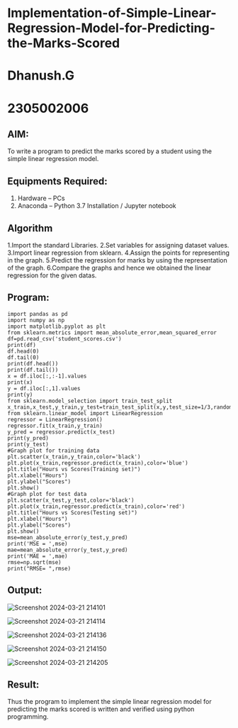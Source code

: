 # Implementation-of-Simple-Linear-Regression-Model-for-Predicting-the-Marks-Scored
# Dhanush.G
# 2305002006

## AIM:
To write a program to predict the marks scored by a student using the simple linear regression model.

## Equipments Required:
1. Hardware – PCs
2. Anaconda – Python 3.7 Installation / Jupyter notebook

## Algorithm
1.Import the standard Libraries.
2.Set variables for assigning dataset values.
3.Import linear regression from sklearn.
4.Assign the points for representing in the graph.
5.Predict the regression for marks by using the representation of the graph.
6.Compare the graphs and hence we obtained the linear regression for the given datas.

## Program:
```
import pandas as pd
import numpy as np
import matplotlib.pyplot as plt
from sklearn.metrics import mean_absolute_error,mean_squared_error
df=pd.read_csv('student_scores.csv')
print(df)
df.head(0)
df.tail(0)
print(df.head())
print(df.tail())
x = df.iloc[:,:-1].values
print(x)
y = df.iloc[:,1].values
print(y)
from sklearn.model_selection import train_test_split
x_train,x_test,y_train,y_test=train_test_split(x,y,test_size=1/3,random_state=0)
from sklearn.linear_model import LinearRegression
regressor = LinearRegression()
regressor.fit(x_train,y_train)
y_pred = regressor.predict(x_test)
print(y_pred)
print(y_test)
#Graph plot for training data
plt.scatter(x_train,y_train,color='black')
plt.plot(x_train,regressor.predict(x_train),color='blue')
plt.title("Hours vs Scores(Training set)")
plt.xlabel("Hours")
plt.ylabel("Scores")
plt.show()
#Graph plot for test data
plt.scatter(x_test,y_test,color='black')
plt.plot(x_train,regressor.predict(x_train),color='red')
plt.title("Hours vs Scores(Testing set)")
plt.xlabel("Hours")
plt.ylabel("Scores")
plt.show()
mse=mean_absolute_error(y_test,y_pred)
print('MSE = ',mse)
mae=mean_absolute_error(y_test,y_pred)
print('MAE = ',mae)
rmse=np.sqrt(mse)
print("RMSE= ",rmse)

```

## Output:

![Screenshot 2024-03-21 214101](https://github.com/AkilaMohan/Implementation-of-Simple-Linear-Regression-Model-for-Predicting-the-Marks-Scored/assets/155508176/04f947ba-6faa-481e-9efd-65a9bc57dac0)

![Screenshot 2024-03-21 214114](https://github.com/AkilaMohan/Implementation-of-Simple-Linear-Regression-Model-for-Predicting-the-Marks-Scored/assets/155508176/a1944f64-aa94-466a-bc7c-2a1cc257d051)

![Screenshot 2024-03-21 214136](https://github.com/AkilaMohan/Implementation-of-Simple-Linear-Regression-Model-for-Predicting-the-Marks-Scored/assets/155508176/e6b1e44d-cc3d-4d0d-ab4c-a4c6d9f2f0c6)

![Screenshot 2024-03-21 214150](https://github.com/AkilaMohan/Implementation-of-Simple-Linear-Regression-Model-for-Predicting-the-Marks-Scored/assets/155508176/7ec017f0-9b97-47f6-9f34-e1f19322338c)

![Screenshot 2024-03-21 214205](https://github.com/AkilaMohan/Implementation-of-Simple-Linear-Regression-Model-for-Predicting-the-Marks-Scored/assets/155508176/6271653f-c265-4516-82f7-c0fd74faeb08)






## Result:
Thus the program to implement the simple linear regression model for predicting the marks scored is written and verified using python programming.
